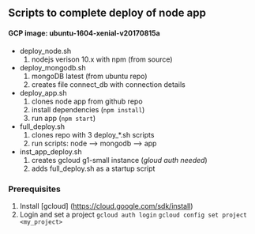 ## Scripts to complete deploy of node app

#### GCP image: ubuntu-1604-xenial-v20170815a

* deploy_node.sh 
    1. nodejs verison 10.x with npm (from source)
* deploy_mongodb.sh
    1. mongoDB latest (from ubuntu repo)
    2. creates file connect_db with connection details
* deploy_app.sh 
    1. clones node app from github repo
    2. install dependencies (`npm install`)
    3. run app (`npm start`)
* full_deploy.sh 
    1. clones repo with 3 deploy_*.sh scripts
    2. run scripts: node --> mongodb --> app
* inst_app_deploy.sh
    1. creates gcloud g1-small instance (*gloud auth needed*)
    2. adds full_deploy.sh as a startup script

### Prerequisites
1. Install [gcloud] (https://cloud.google.com/sdk/install)
2. Login and set a project
    `gcloud auth login`
    `gcloud config set project <my_project>`
